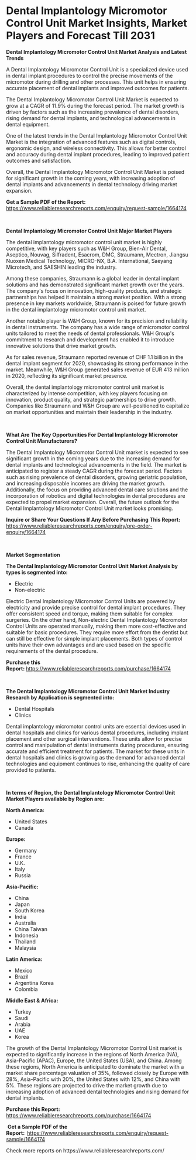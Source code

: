 <p><h1>Dental Implantology Micromotor Control Unit Market Insights, Market Players and Forecast Till 2031</h1></p><p><strong>Dental Implantology Micromotor Control Unit Market Analysis and Latest Trends</strong></p>
<p><p>A Dental Implantology Micromotor Control Unit is a specialized device used in dental implant procedures to control the precise movements of the micromotor during drilling and other processes. This unit helps in ensuring accurate placement of dental implants and improved outcomes for patients.</p><p>The Dental Implantology Micromotor Control Unit Market is expected to grow at a CAGR of 11.9% during the forecast period. The market growth is driven by factors such as the increasing prevalence of dental disorders, rising demand for dental implants, and technological advancements in dental equipment.</p><p>One of the latest trends in the Dental Implantology Micromotor Control Unit Market is the integration of advanced features such as digital controls, ergonomic design, and wireless connectivity. This allows for better control and accuracy during dental implant procedures, leading to improved patient outcomes and satisfaction.</p><p>Overall, the Dental Implantology Micromotor Control Unit Market is poised for significant growth in the coming years, with increasing adoption of dental implants and advancements in dental technology driving market expansion.</p></p>
<p><strong>Get a Sample PDF of the Report:&nbsp;</strong> <a href="https://www.reliableresearchreports.com/enquiry/request-sample/1664174">https://www.reliableresearchreports.com/enquiry/request-sample/1664174</a></p>
<p>&nbsp;</p>
<p><strong>Dental Implantology Micromotor Control Unit Major Market Players</strong></p>
<p><p>The dental implantology micromotor control unit market is highly competitive, with key players such as W&H Group, Bien-Air Dental, Aseptico, Nouvag, Silfradent, Esacrom, DMC, Straumann, Mectron, Jiangsu Nuoxen Medical Technology, MICRO-NX, B.A. International, Saeyang Microtech, and SAESHIN leading the industry.</p><p>Among these companies, Straumann is a global leader in dental implant solutions and has demonstrated significant market growth over the years. The company's focus on innovation, high-quality products, and strategic partnerships has helped it maintain a strong market position. With a strong presence in key markets worldwide, Straumann is poised for future growth in the dental implantology micromotor control unit market.</p><p>Another notable player is W&H Group, known for its precision and reliability in dental instruments. The company has a wide range of micromotor control units tailored to meet the needs of dental professionals. W&H Group's commitment to research and development has enabled it to introduce innovative solutions that drive market growth.</p><p>As for sales revenue, Straumann reported revenue of CHF 1.1 billion in the dental implant segment for 2020, showcasing its strong performance in the market. Meanwhile, W&H Group generated sales revenue of EUR 413 million in 2020, reflecting its significant market presence.</p><p>Overall, the dental implantology micromotor control unit market is characterized by intense competition, with key players focusing on innovation, product quality, and strategic partnerships to drive growth. Companies like Straumann and W&H Group are well-positioned to capitalize on market opportunities and maintain their leadership in the industry.</p></p>
<p>&nbsp;</p>
<p><strong>What Are The Key Opportunities For Dental Implantology Micromotor Control Unit Manufacturers?</strong></p>
<p><p>The Dental Implantology Micromotor Control Unit market is expected to see significant growth in the coming years due to the increasing demand for dental implants and technological advancements in the field. The market is anticipated to register a steady CAGR during the forecast period. Factors such as rising prevalence of dental disorders, growing geriatric population, and increasing disposable incomes are driving the market growth. Additionally, the focus on providing advanced dental care solutions and the incorporation of robotics and digital technologies in dental procedures are expected to propel market expansion. Overall, the future outlook for the Dental Implantology Micromotor Control Unit market looks promising.</p></p>
<p><strong>Inquire or Share Your Questions If Any Before Purchasing This Report:</strong> <a href="https://www.reliableresearchreports.com/enquiry/pre-order-enquiry/1664174">https://www.reliableresearchreports.com/enquiry/pre-order-enquiry/1664174</a></p>
<p>&nbsp;</p>
<p><strong>Market Segmentation</strong></p>
<p><strong>The Dental Implantology Micromotor Control Unit Market Analysis by types is segmented into:</strong></p>
<p><ul><li>Electric</li><li>Non-electric</li></ul></p>
<p><p>Electric Dental Implantology Micromotor Control Units are powered by electricity and provide precise control for dental implant procedures. They offer consistent speed and torque, making them suitable for complex surgeries. On the other hand, Non-electric Dental Implantology Micromotor Control Units are operated manually, making them more cost-effective and suitable for basic procedures. They require more effort from the dentist but can still be effective for simple implant placements. Both types of control units have their own advantages and are used based on the specific requirements of the dental procedure.</p></p>
<p><strong>Purchase this Report:&nbsp;</strong><a href="https://www.reliableresearchreports.com/purchase/1664174">https://www.reliableresearchreports.com/purchase/1664174</a></p>
<p>&nbsp;</p>
<p><strong>The Dental Implantology Micromotor Control Unit Market Industry Research by Application is segmented into:</strong></p>
<p><ul><li>Dental Hospitals</li><li>Clinics</li></ul></p>
<p><p>Dental implantology micromotor control units are essential devices used in dental hospitals and clinics for various dental procedures, including implant placement and other surgical interventions. These units allow for precise control and manipulation of dental instruments during procedures, ensuring accurate and efficient treatment for patients. The market for these units in dental hospitals and clinics is growing as the demand for advanced dental technologies and equipment continues to rise, enhancing the quality of care provided to patients.</p></p>
<p>&nbsp;</p>
<p><strong>In terms of Region, the Dental Implantology Micromotor Control Unit Market Players available by Region are:</strong></p>
<p>
    <p> <strong> North America: </strong>
        <ul>
            <li>United States</li>
            <li>Canada</li>
        </ul>
        </p> 
    <p> <strong> Europe: </strong>
        <ul>
            <li>Germany</li>
            <li>France</li>
            <li>U.K.</li>
            <li>Italy</li>
            <li>Russia</li>
        </ul>
        </p> 
    <p> <strong> Asia-Pacific: </strong>
        <ul>
            <li>China</li>
            <li>Japan</li>
            <li>South Korea</li>
            <li>India</li>
            <li>Australia</li>
            <li>China Taiwan</li>
            <li>Indonesia</li>
            <li>Thailand</li>
            <li>Malaysia</li>
        </ul>
        </p> 
    <p> <strong> Latin America: </strong>
        <ul>
            <li>Mexico</li>
            <li>Brazil</li>
            <li>Argentina Korea</li>
            <li>Colombia</li>
        </ul>
        </p> 
    <p> <strong> Middle East & Africa: </strong>
        <ul>
            <li>Turkey</li>
            <li>Saudi</li>
            <li>Arabia</li>
            <li>UAE</li>
            <li>Korea</li>
        </ul>
    </p>
    </p>
<p><p>The growth of the Dental Implantology Micromotor Control Unit market is expected to significantly increase in the regions of North America (NA), Asia-Pacific (APAC), Europe, the United States (USA), and China. Among these regions, North America is anticipated to dominate the market with a market share percentage valuation of 35%, followed closely by Europe with 28%, Asia-Pacific with 20%, the United States with 12%, and China with 5%. These regions are projected to drive the market growth due to increasing adoption of advanced dental technologies and rising demand for dental implants.</p></p>
<p><strong>Purchase this Report: </strong><a href="https://www.reliableresearchreports.com/purchase/1664174">https://www.reliableresearchreports.com/purchase/1664174</a></p>
<p>&nbsp;<strong>Get a Sample PDF of the Report:&nbsp;&nbsp;</strong><a href="https://www.reliableresearchreports.com/enquiry/request-sample/1664174">https://www.reliableresearchreports.com/enquiry/request-sample/1664174</a></p>
<p><strong></strong></p>
<p>Check more reports on https://www.reliableresearchreports.com/</p>